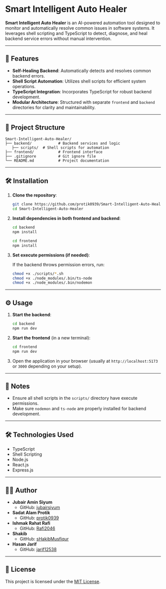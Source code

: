 # Smart Intelligent Auto Healer

**Smart Intelligent Auto Healer** is an AI-powered automation tool designed to monitor and automatically resolve common issues in software systems. It leverages shell scripting and TypeScript to detect, diagnose, and heal backend service errors without manual intervention.

---

## 🚀 Features

- **Self-Healing Backend**: Automatically detects and resolves common backend errors.
- **Shell Script Automation**: Utilizes shell scripts for efficient system operations.
- **TypeScript Integration**: Incorporates TypeScript for robust backend development.
- **Modular Architecture**: Structured with separate `frontend` and `backend` directories for clarity and maintainability.

---

## 📁 Project Structure

```
Smart-Intelligent-Auto-Healer/
├── backend/            # Backend services and logic
   ├── scripts/  # Shell scripts for automation
├── frontend/           # Frontend interface
├── .gitignore          # Git ignore file
└── README.md           # Project documentation
```

---

## 🛠️ Installation

1. **Clone the repository**:

   ```bash
   git clone https://github.com/protik0939/Smart-Intelligent-Auto-Healer.git
   cd Smart-Intelligent-Auto-Healer
   ```

2. **Install dependencies in both frontend and backend**:

   ```bash
   cd backend
   npm install

   cd frontend
   npm install
   ```

3. **Set execute permissions (if needed)**:

   If the backend throws permission errors, run:

   ```bash
   chmod +x ./scripts/*.sh
   chmod +x ./node_modules/.bin/ts-node
   chmod +x ./node_modules/.bin/nodemon
   ```

---

## ⚙️ Usage

1. **Start the backend**:

   ```bash
   cd backend
   npm run dev
   ```

2. **Start the frontend** (in a new terminal):

   ```bash
   cd frontend
   npm run dev
   ```

3. Open the application in your browser (usually at `http://localhost:5173` or `3000` depending on your setup).

---

## 📌 Notes

- Ensure all shell scripts in the `scripts/` directory have execute permissions.
- Make sure `nodemon` and `ts-node` are properly installed for backend development.

---

## 🛠 Technologies Used

- TypeScript
- Shell Scripting
- Node.js
- React.js
- Express.js

---

## 👨‍💻 Author

- **Jubair Amin Siyum**
  - GitHub: [jubairsiyum](https://github.com/jubairsiyum)
- **Sadat Alam Protik**
  - GitHub: [protik0939](https://github.com/protik0939)
- **Ishmak Rahat Rafi**
  - GitHub: [Rafi2046](https://github.com/Rafi2046)
- **Shakib**
  - GitHub: [sHakibMusfiqur](https://github.com/sHakibMusfiqur)
- **Hasan Jarif**
  - GitHub: [jarif12538](https://github.com/jarif12538)

---

## 📄 License

This project is licensed under the [MIT License](LICENSE).
